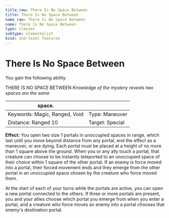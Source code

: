 ```yaml
---
title_raw: There Is No Space Between
title: There Is No Space Between
name_raw: There Is No Space Between
name: There Is No Space Between
type: classes
subtype: elementalist
kind: 2nd-level features
---
```


# There Is No Space Between

You gain the following ability.

THERE IS NO SPACE BETWEEN *Knowledge of the mystery reveals two spaces are the same*

| space.                        |                 |
| ----------------------------- | --------------- |
| Keywords: Magic, Ranged, Void | Type: Maneuver  |
| Distance: Ranged 10           | Target: Special |

**Effect:** You open two size 1 portals in unoccupied spaces in range, which last until you move beyond distance from any portal, end the effect as a maneuver, or are dying. Each portal must be placed at a height of no more than 1 square above the ground. When you or any ally touch a portal, that creature can choose to be instantly teleported to an unoccupied space of their choice within 1 square of the other portal. If an enemy is force moved into a portal, their forced movement ends and they emerge from the other portal in an unoccupied space chosen by the creature who force moved them.

At the start of each of your turns while the portals are active, you can open a new portal connected to the others. If three or more portals are present, you and your allies choose which portal you emerge from when you enter a portal, and a creature who force moves an enemy into a portal chooses that enemy's destination portal.

